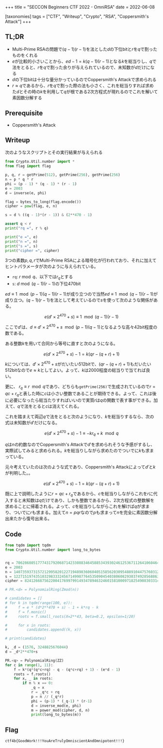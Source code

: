 +++
title = "SECCON Beginners CTF 2022 - OmniRSA"
date = 2022-06-08

[taxonomies]
tags = ["CTF", "Writeup", "Crypto", "RSA", "Coppersmith's Attack"]
+++

## TL;DR

- Multi-Prime RSAの問題で$(q-1)(r-1)$を法とした$d$の下位bitと$r$を$q$で割ったものをくれる
- $e$が比較的小さいことから、$ed -1 = k(q-1)(r-1)$となる$k$を総当りし、$q$で法をとると、$r$を$q$で割った余りが与えられているので、未知数が$d$だけになる
- $d$の下位bitは十分な量分かっているのでCoppersmith's Attackで求められる
- $r \approx q$であるから、$r$を$q$で割った際の法も小さく、これを総当りすれば求めた$d$とその時の$k$を利用して$q$が根である2次方程式が現れるのでこれを解いて素因数分解する

## Prerequisite

- Coppersmith's Attack

## Writeup

次のようなスクリプトとその実行結果が与えられる

```python
from Crypto.Util.number import *
from flag import flag

p, q, r = getPrime(512), getPrime(256), getPrime(256)
n = p * q * r
phi = (p - 1) * (q - 1) * (r - 1)
e = 2003
d = inverse(e, phi)

flag = bytes_to_long(flag.encode())
cipher = pow(flag, e, n)

s = d % ((q - 1)*(r - 1)) & (2**470 - 1)

assert q < r
print("rq =", r % q)

print("e =", e)
print("n =", n)
print("s =", s)
print("cipher =", cipher)


```

3つの素数$p,q,r$でMulti-Prime RSAによる暗号化が行われており、それに加えてヒントパラメータが次のように与えられている。

- `rq`: $r \bmod q$、以下では$r_q$とする
- `s`: $d \bmod (q-1)(r-1)$の下位470bit

$ed \equiv 1 \mod (p-1)(q-1)(r-1)$が成り立つので当然$ed \equiv 1 \mod (q-1)(r-1)$が成り立つ。$(q-1)(r-1)$を法として考えているので$s$を使って次のような関係がある。

$$
e(d'\times 2^{470} + s) \equiv 1 \mod (q-1)(r-1)
$$

ここで$d'$は、$d\equiv d'\times 2^{470} + s \mod (p-1)(q-1)$となるような高々42bit程度の数である。

ある整数$k$を用いて合同から等号に直すと次のようになる。

$$
e(d'\times 2^{470} + s) - 1 = k(qr - (q+r) + 1)
$$

$k$については、$d' \times 2^{470} + s$がだいたい512bitで、$(qr - (q+r) + 1)$もだいたい512bitなので$e \approx k$としてよい。よって、$k$は2000程度の総当りで当てれば良い。

更に、 $r_q \equiv r \mod q$であり、どちらも`getPrime(256)`で生成されているので$r = qc + r_q$と表した時に$c$は小さい整数であることが期待できる。よって、これは後に必要になったら総当たりすればいいので実質$r$は$q$の関数で表す事ができる。加えて、$q$で法をとると$c$は消えてくれる。

これを踏まえて両辺$q$で法をとると次のようになり、$k$を総当りするなら、次の式は未知数が$d'$だけになる。

$$
e(d'\times 2^{470} + s) - 1 \equiv -kr_q + k \mod q
$$

$q$は$n$の約数なのでCoppersmith's Attackで$d'$を求められそうな予感がするし、実際試してみると求められる。$k$を総当りしながら求めたのでついでに$k$も求まっている。

元々考えていたのは次のような式であり、Coppersmith's Attackによって$d'$と$k$が判明した。。

$$
e(d'\times 2^{470} + s) - 1 = k(qr - (q+r) + 1)
$$

既に上で説明したように$r = qc + r_q$であるから、$c$を総当りしながらこれを$r$に代入すると未知数は$q$だけであり、しかも整数であるから、2次方程式の整数解を求めることに帰着される。よって、$c$を総当りしながらこれを解けば$q$が求まり、ついでに$r$も求まる。加えて$n=pqr$なので$p$も求まって$n$を完全に素因数分解出来たから復号出来る。

## Code

```python
from tqdm import tqdm
from Crypto.Util.number import long_to_bytes


rq = 7062868051777431792068714233088346458853439302461253671126410604645566438638
e = 2003
n = 140735937315721299582012271948983606040515856203095488910447576031270423278798287969947290908107499639255710908946669335985101959587493331281108201956459032271521083896344745259700651329459617119839995200673938478129274453144336015573208490094867570399501781784015670585043084941769317893797657324242253119873
s = 1227151974351032983332456714998776453509045403806082930374928568863822330849014696701894272422348965090027592677317646472514367175350102138331
cipher = 82412668756220041769979914934789463246015810009718254908303314153112258034728623481105815482207815918342082933427247924956647810307951148199551543392938344763435508464036683592604350121356524208096280681304955556292679275244357522750630140768411103240567076573094418811001539712472534616918635076601402584666

# PR.<d> = PolynomialRing(Zmod(n))

# candidates = []
# for k in tqdm(range(100, e)):
#     f = e * (d*2**470 + s) - 1 + k*rq - k
#     f = f.monic()
#     roots = f.small_roots(X=2**43, beta=0.2, epsilon=1/20)

#     for x in roots:
#         candidates.append((k, x))

# print(candidates)

k, _d = (1576, 3248825676044)
d = _d*2**470+s

PR.<q> = PolynomialRing(ZZ)
for c in range(1, 11):
    f = k*(q*(q*c+rq) - q - (q*c+rq) + 1) - (e*d - 1)
    roots = f.roots()
    for x, _ in roots:
        if n % x == 0:
            _q = x
            r = _q*c + rq
            p = n // (_q*r)
            phi = (p-1) * (_q-1) * (r-1)
            d = inverse_mod(e, phi)
            m = power_mod(cipher, d, n)
            print(long_to_bytes(m))
```

## Flag

`ctf4b{GoodWork!!!YouAreTrulyOmniscientAndOmnipotent!!!}`
